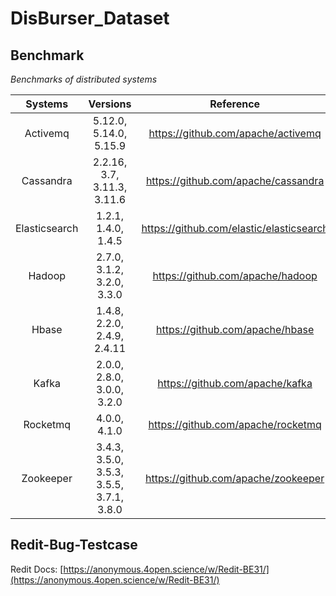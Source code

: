 # DisBurser_Dataset

## Benchmark

*Benchmarks of distributed systems*

| Systems | Versions | Reference |
| :----: | :----: | :----: |
|       Activemq      |       5.12.0, 5.14.0, 5.15.9        |          https://github.com/apache/activemq         |
|       Cassandra     |       2.2.16, 3.7, 3.11.3, 3.11.6        |          https://github.com/apache/cassandra        |
|       Elasticsearch |       1.2.1, 1.4.0, 1.4.5        |          https://github.com/elastic/elasticsearch   |
|       Hadoop        |       2.7.0, 3.1.2, 3.2.0, 3.3.0        |          https://github.com/apache/hadoop           |
|       Hbase         |       1.4.8, 2.2.0, 2.4.9, 2.4.11        |          https://github.com/apache/hbase            |
|       Kafka         |       2.0.0, 2.8.0, 3.0.0, 3.2.0        |          https://github.com/apache/kafka            |
|       Rocketmq      |       4.0.0, 4.1.0        |          https://github.com/apache/rocketmq         |
|       Zookeeper     |       3.4.3, 3.5.0, 3.5.3, 3.5.5, 3.7.1, 3.8.0        |          https://github.com/apache/zookeeper        |


## Redit-Bug-Testcase

Redit Docs: [https://anonymous.4open.science/w/Redit-BE31/](https://anonymous.4open.science/w/Redit-BE31/)
